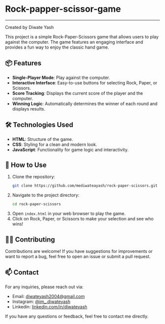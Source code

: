 # Rock-papper-scissor-game
---

Created by Diwate Yash

This project is a simple Rock-Paper-Scissors game that allows users to play against the computer. The game features an engaging interface and provides a fun way to enjoy the classic hand game.

## 📦 Features

- **Single-Player Mode**: Play against the computer.
- **Interactive Interface**: Easy-to-use buttons for selecting Rock, Paper, or Scissors.
- **Score Tracking**: Displays the current score of the player and the computer.
- **Winning Logic**: Automatically determines the winner of each round and displays results.

## 🛠️ Technologies Used

- **HTML**: Structure of the game.
- **CSS**: Styling for a clean and modern look.
- **JavaScript**: Functionality for game logic and interactivity.

## 📖 How to Use

1. Clone the repository:
   ```bash
   git clone https://github.com/mediwateayash/rock-paper-scissors.git
   ```
2. Navigate to the project directory:
   ```bash
   cd rock-paper-scissors
   ```
3. Open `index.html` in your web browser to play the game.
4. Click on Rock, Paper, or Scissors to make your selection and see who wins!

## 🧑‍💻 Contributing

Contributions are welcome! If you have suggestions for improvements or want to report a bug, feel free to open an issue or submit a pull request.

## 📫 Contact

For any inquiries, please reach out via:

- Email: diwateyash2004@gmail.com
- Instagram: [@im_.diwateyash](https://www.instagram.com/im_.diwateyash)
- Linkedin:  [linkedin.com/in/diwateyash](https://www.linkedin.com/in/diwateyash)

If you have any questions or feedback, feel free to contact me directly.
